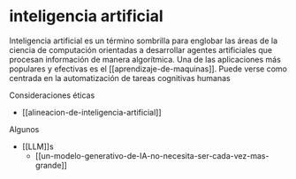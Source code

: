 # inteligencia artificial
Inteligencia artificial es un término sombrilla para englobar las áreas de la ciencia de computación orientadas a desarrollar agentes artificiales que procesan información de manera algorítmica. Una de las aplicaciones más populares y efectivas es el [[aprendizaje-de-maquinas]]. Puede verse como centrada en la automatización de tareas cognitivas humanas

Consideraciones éticas

- [[alineacion-de-inteligencia-artificial]]

Algunos

- [[LLM]]s
    - [[un-modelo-generativo-de-IA-no-necesita-ser-cada-vez-mas-grande]]
